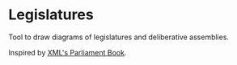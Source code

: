 # Legislatures

Tool to draw diagrams of legislatures and deliberative assemblies.

Inspired by [XML's Parliament Book](http://parliamentbook.com/info/xml).